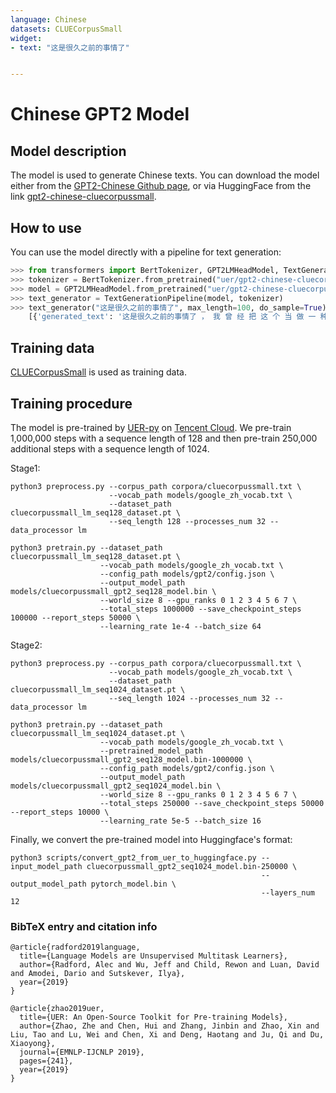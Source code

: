 ```yaml
---
language: Chinese
datasets: CLUECorpusSmall
widget: 
- text: "这是很久之前的事情了"


---
```



# Chinese GPT2 Model

## Model description

The model is used to generate Chinese texts. You can download the model either from the [GPT2-Chinese Github page](https://github.com/Morizeyao/GPT2-Chinese), or via HuggingFace from the link [gpt2-chinese-cluecorpussmall](https://huggingface.co/uer/gpt2-chinese-cluecorpussmall).

## How to use

You can use the model directly with a pipeline for text generation:

```python
>>> from transformers import BertTokenizer, GPT2LMHeadModel, TextGenerationPipeline
>>> tokenizer = BertTokenizer.from_pretrained("uer/gpt2-chinese-cluecorpussmall")
>>> model = GPT2LMHeadModel.from_pretrained("uer/gpt2-chinese-cluecorpussmall")
>>> text_generator = TextGenerationPipeline(model, tokenizer)   
>>> text_generator("这是很久之前的事情了", max_length=100, do_sample=True)
    [{'generated_text': '这是很久之前的事情了 ， 我 曾 经 把 这 个 当 做 一 种 思 想 的 传 承 ， 或 者 是 人 生 的 回 顾 ， 当 时 我 们 是 一 个 刚 刚 加 入 的 时 候 就 想 要 加 入 他 们 ， 于 是 我 们 每 天 看 到 他 们 ， 加 上 他 们 的 各 种 不 可 思 议 的 行 为 ， 直 到 现 在 ， 我 们 的 人 生 才 完 整 起 来 。'}]
```

## Training data

[CLUECorpusSmall](https://github.com/CLUEbenchmark/CLUECorpus2020/) is used as training data. 

## Training procedure

The model is pre-trained by [UER-py](https://github.com/dbiir/UER-py/) on [Tencent Cloud](https://cloud.tencent.com/). We pre-train 1,000,000 steps with a sequence length of 128 and then pre-train 250,000 additional steps with a sequence length of 1024. 

Stage1:

```
python3 preprocess.py --corpus_path corpora/cluecorpussmall.txt \
                      --vocab_path models/google_zh_vocab.txt \
                      --dataset_path cluecorpussmall_lm_seq128_dataset.pt \
                      --seq_length 128 --processes_num 32 --data_processor lm 
```

```
python3 pretrain.py --dataset_path cluecorpussmall_lm_seq128_dataset.pt \
                    --vocab_path models/google_zh_vocab.txt \
                    --config_path models/gpt2/config.json \
                    --output_model_path models/cluecorpussmall_gpt2_seq128_model.bin \
                    --world_size 8 --gpu_ranks 0 1 2 3 4 5 6 7 \
                    --total_steps 1000000 --save_checkpoint_steps 100000 --report_steps 50000 \
                    --learning_rate 1e-4 --batch_size 64
```

Stage2:

```
python3 preprocess.py --corpus_path corpora/cluecorpussmall.txt \
                      --vocab_path models/google_zh_vocab.txt \
                      --dataset_path cluecorpussmall_lm_seq1024_dataset.pt \
                      --seq_length 1024 --processes_num 32 --data_processor lm 
```

```
python3 pretrain.py --dataset_path cluecorpussmall_lm_seq1024_dataset.pt \
                    --vocab_path models/google_zh_vocab.txt \
                    --pretrained_model_path models/cluecorpussmall_gpt2_seq128_model.bin-1000000 \
                    --config_path models/gpt2/config.json \
                    --output_model_path models/cluecorpussmall_gpt2_seq1024_model.bin \
                    --world_size 8 --gpu_ranks 0 1 2 3 4 5 6 7 \
                    --total_steps 250000 --save_checkpoint_steps 50000 --report_steps 10000 \
                    --learning_rate 5e-5 --batch_size 16
```

Finally, we convert the pre-trained model into Huggingface's format:

```
python3 scripts/convert_gpt2_from_uer_to_huggingface.py --input_model_path cluecorpussmall_gpt2_seq1024_model.bin-250000 \
                                                        --output_model_path pytorch_model.bin \
                                                        --layers_num 12
```

### BibTeX entry and citation info

```
@article{radford2019language,
  title={Language Models are Unsupervised Multitask Learners},
  author={Radford, Alec and Wu, Jeff and Child, Rewon and Luan, David and Amodei, Dario and Sutskever, Ilya},
  year={2019}
}

@article{zhao2019uer,
  title={UER: An Open-Source Toolkit for Pre-training Models},
  author={Zhao, Zhe and Chen, Hui and Zhang, Jinbin and Zhao, Xin and Liu, Tao and Lu, Wei and Chen, Xi and Deng, Haotang and Ju, Qi and Du, Xiaoyong},
  journal={EMNLP-IJCNLP 2019},
  pages={241},
  year={2019}
}
```